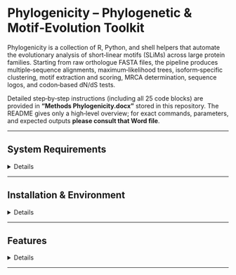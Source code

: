 # Phylogenicity – Phylogenetic & Motif‑Evolution Toolkit

Phylogenicity is a collection of R, Python, and shell helpers that automate the
evolutionary analysis of short‑linear motifs (SLiMs) across large protein
families.  Starting from raw orthologue FASTA files, the pipeline produces
multiple‑sequence alignments, maximum‑likelihood trees, isoform‑specific
clustering, motif extraction and scoring, MRCA determination, sequence logos,
and codon‑based dN/dS tests.

Detailed step‑by‑step instructions (including all 25 code blocks) are provided
in **“Methods Phylogenicity.docx”** stored in this repository.  The README gives
only a high‑level overview; for exact commands, parameters, and expected
outputs **please consult that Word file**.


---

## System Requirements

<details>

---

### Software

#### **OS Requirements**
This package is supported for Linux. The package has been tested on the following systems:

  - Linux: Ubuntu 20.04

#### **Dependencies**
The following packages/programs should be installed. The typical installation time should take some minutes. 

| Component | Minimum Version | Purpose |
|-----------|-----------------|---------|
| **Python** | 3.11 | motif extraction, PSSM, tree parsing |
| **R** | 4.2 | sequence alignment with **DECIPHER** |
| **IQ‑TREE 2** | 2.2 | maximum‑likelihood tree building |
| **Prank** | 170427 | codon‑aware alignment |
| **HyPhy** | 2.5 | dN/dS & ancestral reconstruction |
| **WebLogo 3** | 3.8 | sequence‑logo rendering |

**Python packages**:
```
numpy v.1.26.2
pandas v.2.2.2
biopython v.1.83
seaborn v.0.13.1
matplotlib v.3.9.2
ete3 v.3.1.2
```

**R packages** (install from CRAN/Bioconductor):
```
DECIPHER (v.2.28)
```
---

### Hardware Requirements

#### **Recommended System**

| Component | Specification | Notes |
|-----------|---------------|-------|
| **CPU** | ≥ 6 cores / 12 threads | Needed for Sequence Alignment. |
| **RAM** | ≥ 32 GB (128 GB preferred) | Needed for Sequence Alignment. |
| **GPU** | None | No GPU needed here. |
| **Storage** | ≥ 1 TB SSD (NVMe recommended) | Databases and intermediates benefit from fast I/O. |


#### **Database Storage Requirements**

| Database                       | Approximate Size |
|--------------------------------|------------------|
| Files (MSA, logs, Analysis)    | Variable (~1 GB per protein) |


</details>

---
## Installation & Environment

<details>

1. Clone the repository:

   ```bash
   git clone https://github.com/thp42/Phylogenicity.git
   cd Phylogenicity
   ```

2. Install all dependencies, libraries and packages

3. Confirm that external binaries such as ```iqtree2```, ```prank```, and ```hyphy``` execute from the command line.

</details>


---

## Features 

<details>

   - **Orthologue retrieval** – fetch your protein family from OrthoDB.
   - **High‑quality MSA** – automated alignment with DECIPHER::AlignSeqs.
   - **Maximum‑likelihood trees** – builds robust WAG/GTR trees in IQ‑TREE 2 with 1000 bootstraps.
   - **Isoform recognition** – filters, renames, and colour‑codes isoforms for downstream plotting.
   - **Tree statistics & pruning** – suggests branch‑length cut‑offs, cleans noisy tips, and recalculates support.
   - **Motif discovery** – RegEx + IUPRED/ANCHOR/PSIPRED filters, followed by iterative PSSM scoring (PAM30 / BLOSUM62).
   - **Taxonomic annotation** – determines MRCA of motif‑bearing sequences and visualises gains/losses on a taxon‑based tree.
   - **Sequence logos** – generates WebLogo PNGs for each motif class.
   - **Codon‑level analysis** – codon alignment with Prank, dN/dS with HyPhy FEL, and ancestral sequence reconstruction.

</details>

---
